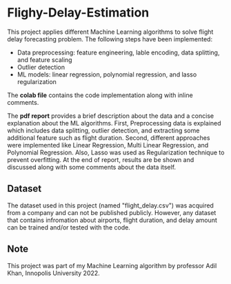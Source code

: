 # Flighy-Delay-Estimation
This project applies different Machine Learning algorithms to solve flight delay forecasting problem. The following steps have been implemented:
- Data preprocessing: feature engineering, lable encoding, data splitting, and feature scaling
- Outlier detection
- ML models: linear regression, polynomial regression, and lasso regularization

The **colab file** contains the code implementation along with inline comments. 

The **pdf report** provides a brief description about the data and a concise explanation about the ML algorithms. First, Preprocessing data is explained which includes data splitting, outlier detection, and extracting some additional feature such as flight duration. Second, different approaches were implemented like Linear Regression, Multi Linear
Regression, and Polynomial Regression. Also, Lasso was used as Regularization technique to
prevent overfitting. At the end of report, results are be shown and discussed along with some comments
about the data itself.


## Dataset
The dataset used in this project (named "flight_delay.csv") was acquired from a company and can not be published publicly. However, any dataset that contains infromation about airports, flight duration, and delay amount can be trained and/or tested with the code.

## Note 
This project was part of my Machine Learning algorithm by professor Adil Khan, Innopolis University 2022.
